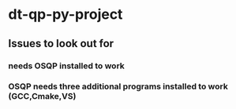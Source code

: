 # dt-qp-py-project
 ## Issues to look out for
 ### needs OSQP installed to work
 ### OSQP needs three additional programs installed to work (GCC,Cmake,VS)
 
